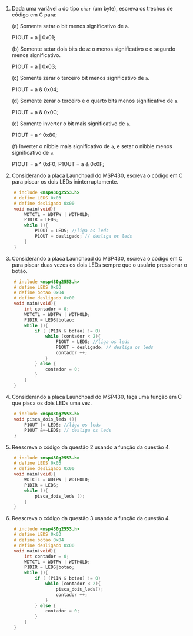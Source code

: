 1. Dada uma variável `a` do tipo `char` (um byte), escreva os trechos de código em C para:

	(a) Somente setar o bit menos significativo de `a`.
	
	P1OUT = a | 0x01;
	
	(b) Somente setar dois bits de `a`: o menos significativo e o segundo menos significativo.
	
	P1OUT = a | 0x03;
  
	(c) Somente zerar o terceiro bit menos significativo de `a`.
  	
	P1OUT = a & 0x04;
  
	(d) Somente zerar o terceiro e o quarto bits menos significativo de `a`.
  	
	P1OUT = a & 0x0C;
  
	(e) Somente inverter o bit mais significativo de `a`.
  	
	P1OUT = a ^ 0x80;
  
	(f) Inverter o nibble mais significativo de `a`, e setar o nibble menos significativo de `a`. 
  	
	P1OUT = a ^ 0xF0; P1OUT = a & 0x0F;
  

2. Considerando a placa Launchpad do MSP430, escreva o código em C para piscar os dois LEDs ininterruptamente.

```C
	# include <msp430g2553.h>
	# define LEDS 0x03
	# define desligado 0x00
	void main(void){
		WDTCTL = WDTPW | WDTHOLD;
		P1DIR = LEDS;
		while (){
			P1OUT = LEDS; //liga os leds
			P1OUT = desligado; // desliga os leds
		}
	}
```

3. Considerando a placa Launchpad do MSP430, escreva o código em C para piscar duas vezes os dois LEDs sempre que o usuário pressionar o botão.
```C
	# include <msp430g2553.h>
	# define LEDS 0x03
	# define botao 0x04
	# define desligado 0x00
	void main(void){
		int contador = 0;
		WDTCTL = WDTPW | WDTHOLD;
		P1DIR = LEDS|botao;
		while (){
			if ( (P1IN & botao) != 0)
				while (contador < 2){
					P1OUT = LEDS; //liga os leds
					P1OUT = desligado; // desliga os leds
					contador ++;
				}
			} else {
				contador = 0;
			}
		}
	}
```
4. Considerando a placa Launchpad do MSP430, faça uma função em C que pisca os dois LEDs uma vez.

```C
	# include <msp430g2553.h>
	void pisca_dois_leds (){
		P1OUT |= LEDS; //liga os leds
		P1OUT &=~LEDS; // desliga os leds
	}
```

5. Reescreva o código da questão 2 usando a função da questão 4.

```C
	# include <msp430g2553.h>
	# define LEDS 0x03
	# define desligado 0x00
	void main(void){
		WDTCTL = WDTPW | WDTHOLD;
		P1DIR = LEDS;
		while (){
			pisca_dois_leds ();
		}
	}
```

6. Reescreva o código da questão 3 usando a função da questão 4.

```C
	# include <msp430g2553.h>
	# define LEDS 0x03
	# define botao 0x04
	# define desligado 0x00
	void main(void){
		int contador = 0;
		WDTCTL = WDTPW | WDTHOLD;
		P1DIR = LEDS|botao;
		while (){
			if ( (P1IN & botao) != 0)
				while (contador < 2){
					pisca_dois_leds();
					contador ++;
				}
			} else {
				contador = 0;
			}
		}
	}
```
